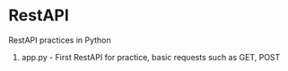 # RestAPI
RestAPI practices in Python

1. app.py - First RestAPI for practice, basic requests such as GET, POST
